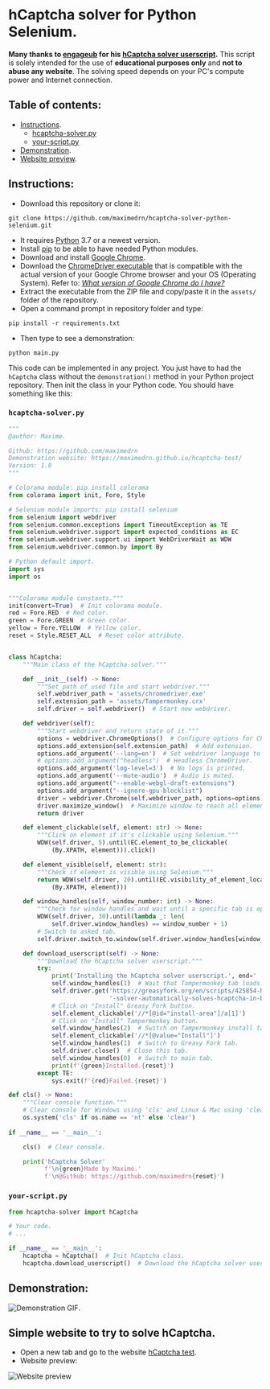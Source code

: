 # hCaptcha solver for Python Selenium.

**Many thanks to [engageub](https://greasyfork.org/fr/users/767752-engageub) for his [hCaptcha solver userscript](https://greasyfork.org/fr/scripts/425854-hcaptcha-solver-automatically-solves-hcaptcha-in-browser).**
This script is solely intended for the use of **educational purposes only** and **not to abuse any website**.
The solving speed depends on your PC's compute power and Internet connection.

## Table of contents:

* [Instructions](https://github.com/maximedrn/hcaptcha-solver-python-selenium#instructions).
  * [hcaptcha-solver.py](https://github.com/maximedrn/hcaptcha-solver-python-selenium#hcaptcha-solverpy)
  * [your-script.py](https://github.com/maximedrn/hcaptcha-solver-python-selenium#your-scriptpy)
* [Demonstration](https://github.com/maximedrn/hcaptcha-solver-python-selenium#demonstration).
* [Website preview](https://github.com/maximedrn/hcaptcha-solver-python-selenium#simple-website-to-try-to-solve-hcaptcha).

## Instructions:

* Download this repository or clone it:
```
git clone https://github.com/maximedrn/hcaptcha-solver-python-selenium.git
```
* It requires [Python](https://www.python.org/) 3.7 or a newest version.
* Install [pip](https://pip.pypa.io/en/stable/installation/) to be able to have needed Python modules.
* Download and install [Google Chrome](https://www.google.com/intl/en_en/chrome/).
* Download the [ChromeDriver executable](https://chromedriver.chromium.org/downloads) that is compatible with the actual version of your Google Chrome browser and your OS (Operating System). Refer to: _[What version of Google Chrome do I have?](https://www.whatismybrowser.com/detect/what-version-of-chrome-do-i-have)_
* Extract the executable from the ZIP file and copy/paste it in the `assets/` folder of the repository.
* Open a command prompt in repository folder and type:
```
pip install -r requirements.txt
```
* Then type to see a demonstration:
```
python main.py
```

This code can be implemented in any project. You just have to had the `hCaptcha` class without the `demonstration()` method in your Python project repository.
Then init the class in your Python code. You should have something like this:

### `hcaptcha-solver.py`
```python
"""
@author: Maxime.

Github: https://github.com/maximedrn
Demonstration website: https://maximedrn.github.io/hcaptcha-test/
Version: 1.0
"""

# Colorama module: pip install colorama
from colorama import init, Fore, Style

# Selenium module imports: pip install selenium
from selenium import webdriver
from selenium.common.exceptions import TimeoutException as TE
from selenium.webdriver.support import expected_conditions as EC
from selenium.webdriver.support.ui import WebDriverWait as WDW
from selenium.webdriver.common.by import By

# Python default import.
import sys
import os


"""Colorama module constants."""
init(convert=True)  # Init colorama module.
red = Fore.RED  # Red color.
green = Fore.GREEN  # Green color.
yellow = Fore.YELLOW  # Yellow color.
reset = Style.RESET_ALL  # Reset color attribute.


class hCaptcha:
    """Main class of the hCaptcha solver."""

    def __init__(self) -> None:
        """Set path of used file and start webdriver."""
        self.webdriver_path = 'assets/chromedriver.exe'
        self.extension_path = 'assets/Tampermonkey.crx'
        self.driver = self.webdriver()  # Start new webdriver.

    def webdriver(self):
        """Start webdriver and return state of it."""
        options = webdriver.ChromeOptions()  # Configure options for Chrome.
        options.add_extension(self.extension_path)  # Add extension.
        options.add_argument('--lang=en')  # Set webdriver language to English.
        # options.add_argument("headless")  # Headless ChromeDriver.
        options.add_argument('log-level=3')  # No logs is printed.
        options.add_argument('--mute-audio')  # Audio is muted.
        options.add_argument("--enable-webgl-draft-extensions")
        options.add_argument("--ignore-gpu-blocklist")
        driver = webdriver.Chrome(self.webdriver_path, options=options)
        driver.maximize_window()  # Maximize window to reach all elements.
        return driver

    def element_clickable(self, element: str) -> None:
        """Click on element if it's clickable using Selenium."""
        WDW(self.driver, 5).until(EC.element_to_be_clickable(
            (By.XPATH, element))).click()

    def element_visible(self, element: str):
        """Check if element is visible using Selenium."""
        return WDW(self.driver, 20).until(EC.visibility_of_element_located(
            (By.XPATH, element)))

    def window_handles(self, window_number: int) -> None:
        """Check for window handles and wait until a specific tab is opened."""
        WDW(self.driver, 30).until(lambda _: len(
            self.driver.window_handles) == window_number + 1)
        # Switch to asked tab.
        self.driver.switch_to.window(self.driver.window_handles[window_number])

    def download_userscript(self) -> None:
        """Download the hCaptcha solver userscript."""
        try:
            print('Installing the hCaptcha solver userscript.', end=' ')
            self.window_handles(1)  # Wait that Tampermonkey tab loads.
            self.driver.get('https://greasyfork.org/en/scripts/425854-hcaptcha'
                            '-solver-automatically-solves-hcaptcha-in-browser')
            # Click on "Install" Greasy Fork button.
            self.element_clickable('//*[@id="install-area"]/a[1]')
            # Click on "Install" Tampermonkey button.
            self.window_handles(2)  # Switch on Tampermonkey install tab.
            self.element_clickable('//*[@value="Install"]')
            self.window_handles(1)  # Switch to Greasy Fork tab.
            self.driver.close()  # Close this tab.
            self.window_handles(0)  # Switch to main tab.
            print(f'{green}Installed.{reset}')
        except TE:
            sys.exit(f'{red}Failed.{reset}')

def cls() -> None:
    """Clear console function."""
    # Clear console for Windows using 'cls' and Linux & Mac using 'clear'.
    os.system('cls' if os.name == 'nt' else 'clear')
    
if __name__ == '__main__':

    cls()  # Clear console.

    print('hCaptcha Solver'
          f'\n{green}Made by Maxime.'
          f'\n@Github: https://github.com/maximedrn{reset}')
```

### `your-script.py`
```python
from hcaptcha-solver import hCaptcha

# Your code.
# ...

if __name__ == '__main__':
    hcaptcha = hCaptcha()  # Init hCaptcha class.
    hcaptcha.download_userscript()  # Download the hCaptcha solver userscript.
```

## Demonstration:

![Demonstration GIF](https://github.com/maximedrn/hcaptcha-solver-python-selenium/blob/master/images/demonstration.gif).

## Simple website to try to solve hCaptcha.

* Open a new tab and go to the website [hCaptcha test](https://maximedrn.github.io/hcaptcha-test/).
* Website preview:

![Website preview](https://github.com/maximedrn/hcaptcha-test/blob/master/images/preview.png)
